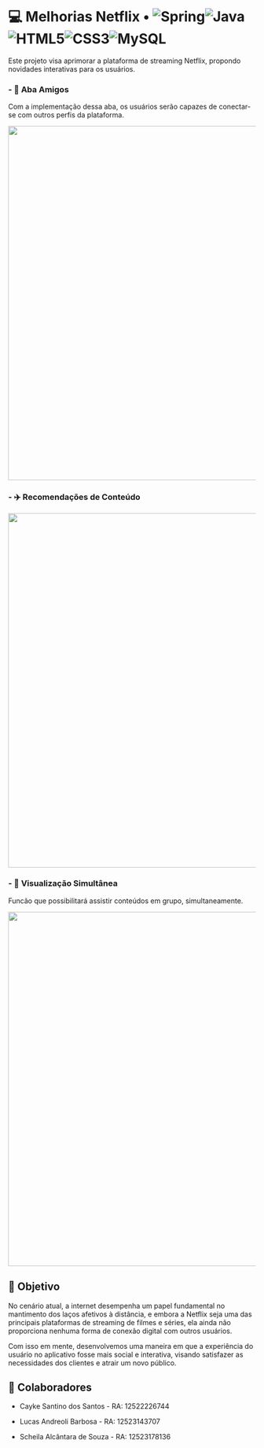 # 💻 Melhorias Netflix • ![Spring](https://img.shields.io/badge/spring-%236DB33F.svg?style=for-the-badge&logo=spring&logoColor=white)![Java](https://img.shields.io/badge/java-%23ED8B00.svg?style=for-the-badge&logo=openjdk&logoColor=white)![HTML5](https://img.shields.io/badge/html5-%23E34F26.svg?style=for-the-badge&logo=html5&logoColor=white)![CSS3](https://img.shields.io/badge/css3-%231572B6.svg?style=for-the-badge&logo=css3&logoColor=white)![MySQL](https://img.shields.io/badge/mysql-4479A1.svg?style=for-the-badge&logo=mysql&logoColor=white)

Este projeto visa aprimorar a plataforma de streaming Netflix, propondo novidades interativas para os usuários.

### - 🤝 Aba Amigos
Com a implementação dessa aba, os usuários serão capazes de conectar-se com outros perfis da plataforma.

<img src="https://github.com/user-attachments/assets/7bf05b5a-7e5e-4741-a876-833a86ebdf23" width="720px">

### - ✈️ Recomendações de Conteúdo

<img src="https://github.com/user-attachments/assets/cb5c3040-8d6e-4147-9640-0e21b6b521bc" width="720px">


### - 🎥 Visualização Simultânea
Funcão que possibilitará assistir conteúdos em grupo, simultaneamente. 

<img src="https://github.com/user-attachments/assets/236544db-6082-4127-b8de-e3edba0c939d" width="720px">

## 🎯 Objetivo
No cenário atual, a internet desempenha um papel fundamental no mantimento dos laços afetivos à distância, e embora a Netflix seja uma das principais plataformas de streaming de filmes e séries, ela ainda não proporciona nenhuma forma de conexão digital com outros usuários.

Com isso em mente, desenvolvemos uma maneira em que a experiência do usuário no aplicativo fosse mais social e interativa, visando satisfazer as necessidades dos clientes e atrair um novo público.

## 💪 Colaboradores
- Cayke Santino dos Santos - RA: 12522226744

- Lucas Andreoli Barbosa - RA: 12523143707

- Scheila Alcântara de Souza - RA: 12523178136

